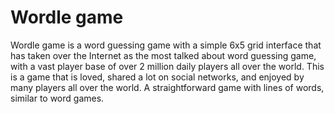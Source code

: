 # Wordle game

Wordle game is a word guessing game with a simple 6x5 grid interface that has taken over the Internet as the most talked about word guessing game, with a vast player base of over 2 million daily players all over the world. This is a game that is loved, shared a lot on social networks, and enjoyed by many players all over the world. A straightforward game with lines of words, similar to word games.
